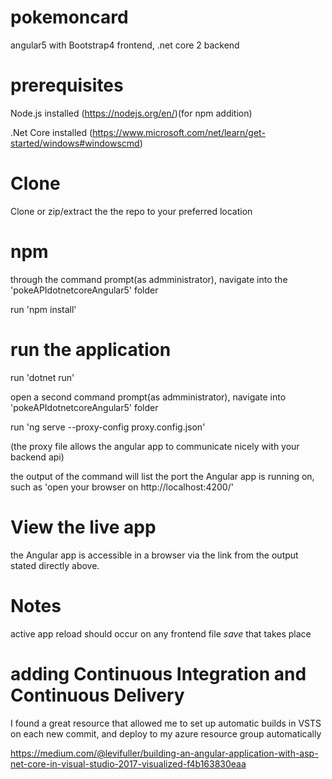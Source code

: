 # pokemoncard
angular5 with Bootstrap4 frontend, .net core 2 backend

# prerequisites
Node.js installed (https://nodejs.org/en/)(for npm addition)

.Net Core installed (https://www.microsoft.com/net/learn/get-started/windows#windowscmd)

# Clone
Clone or zip/extract the the repo to your preferred location

# npm
through the command prompt(as admministrator), navigate into the 'pokeAPIdotnetcoreAngular5' folder

run 'npm install'

# run the application
run 'dotnet run'

open a second command prompt(as admministrator), navigate into 'pokeAPIdotnetcoreAngular5' folder

run 'ng serve --proxy-config proxy.config.json'

(the proxy file allows the angular app to communicate nicely with your backend api)

the output of the command will list the port the Angular app is running on, such as 'open your browser on http://localhost:4200/'

# View the live app
the Angular app is accessible in a browser via the link from the output stated directly above.

# Notes
active app reload should occur on any frontend file *save* that takes place

# adding Continuous Integration and Continuous Delivery
I found a great resource that allowed me to set up automatic builds in VSTS on each new commit, and deploy to my azure resource group automatically

https://medium.com/@levifuller/building-an-angular-application-with-asp-net-core-in-visual-studio-2017-visualized-f4b163830eaa
